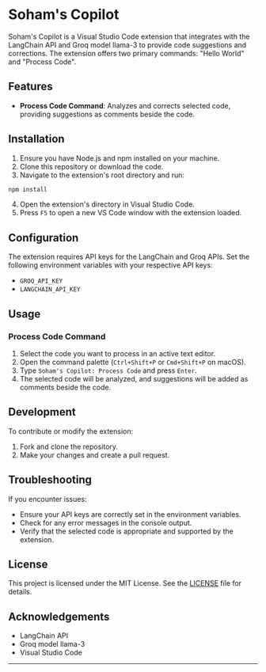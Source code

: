# Soham's Copilot

Soham's Copilot is a Visual Studio Code extension that integrates with the LangChain API and Groq model llama-3 to provide code suggestions and corrections. The extension offers two primary commands: "Hello World" and "Process Code".

## Features

- **Process Code Command**: Analyzes and corrects selected code, providing suggestions as comments beside the code.

## Installation

1. Ensure you have Node.js and npm installed on your machine.
2. Clone this repository or download the code.
3. Navigate to the extension's root directory and run:

```bash
npm install
```

4. Open the extension's directory in Visual Studio Code.
5. Press `F5` to open a new VS Code window with the extension loaded.

## Configuration

The extension requires API keys for the LangChain and Groq APIs. Set the following environment variables with your respective API keys:

- `GROQ_API_KEY`
- `LANGCHAIN_API_KEY`

## Usage

### Process Code Command

1. Select the code you want to process in an active text editor.
2. Open the command palette (`Ctrl+Shift+P` or `Cmd+Shift+P` on macOS).
3. Type `Soham's Copilot: Process Code` and press `Enter`.
4. The selected code will be analyzed, and suggestions will be added as comments beside the code.

## Development

To contribute or modify the extension:

1. Fork and clone the repository.
2. Make your changes and create a pull request.

## Troubleshooting

If you encounter issues:

- Ensure your API keys are correctly set in the environment variables.
- Check for any error messages in the console output.
- Verify that the selected code is appropriate and supported by the extension.

## License

This project is licensed under the MIT License. See the [LICENSE](LICENSE) file for details.

## Acknowledgements

- LangChain API
- Groq model llama-3
- Visual Studio Code

---
